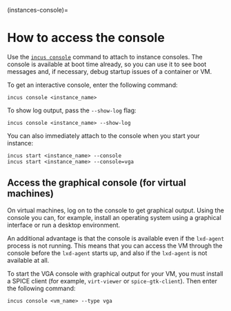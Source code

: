 (instances-console)=
# How to access the console

Use the [`incus console`](incus_console.md) command to attach to instance consoles.
The console is available at boot time already, so you can use it to see boot messages and, if necessary, debug startup issues of a container or VM.

To get an interactive console, enter the following command:

    incus console <instance_name>

To show log output, pass the `--show-log` flag:

    incus console <instance_name> --show-log

You can also immediately attach to the console when you start your instance:

    incus start <instance_name> --console
    incus start <instance_name> --console=vga

## Access the graphical console (for virtual machines)

On virtual machines, log on to the console to get graphical output.
Using the console you can, for example, install an operating system using a graphical interface or run a desktop environment.

An additional advantage is that the console is available even if the `lxd-agent` process is not running.
This means that you can access the VM through the console before the `lxd-agent` starts up, and also if the `lxd-agent` is not available at all.

To start the VGA console with graphical output for your VM, you must install a SPICE client (for example, `virt-viewer` or `spice-gtk-client`).
Then enter the following command:

    incus console <vm_name> --type vga
